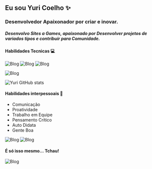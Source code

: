 ## Eu sou Yuri Coelho ✨

### Desenvolvedor Apaixonador por criar e inovar.
##### Desenvolvo Sites  a Games, apaixonado por Desenvolver projetos de variados tipos e contribuir para Comunidade.
#### Habilidades Tecnicas 💻 
![Blog](https://img.shields.io/badge/HTML-239120?style=for-the-badge&logo=html5&logoColor=white)    ![Blog](https://img.shields.io/badge/CSS-239120?&style=for-the-badge&logo=css3&logoColor=white) ![Blog](https://img.shields.io/badge/JavaScript-F7DF1E?style=for-the-badge&logo=javascript&logoColor=black)

![Blog](https://img.shields.io/badge/Python-3776AB?style=for-the-badge&logo=python&logoColor=white)

![Yuri GitHub stats](https://github-readme-stats.vercel.app/api?username=yuric03lho&show_icons=true&theme=transparent)

#### Habilidades interpessoais 👋

- Comunicação
- Proatividade 
- Trabalho em Equipe
- Pensamento Crítico 
- Auto Didata
- Gente Boa 

![Blog](https://img.shields.io/badge/website-000000?style=for-the-badge&logo=About.me&logoColor=white)
![Blog](https://img.shields.io/badge/LinkedIn-0077B5?style=for-the-badge&logo=linkedin&logoColor=white) 



#### É só isso mesmo... Tchau!
![Blog](https://user-images.githubusercontent.com/74038190/214644152-52f47eb3-5e31-4f47-8758-05c9468d5596.gif)
